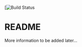 [![Build Status](https://codeship.com/projects/3da243b0-70ca-0136-7795-5a75f084537c/status?branch=master)

# README

More information to be added later...
